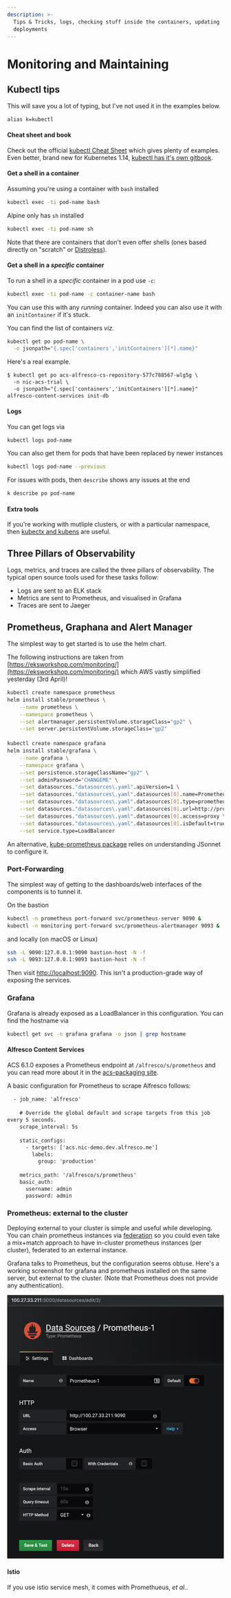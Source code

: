 ```yaml
---
description: >-
  Tips & Tricks, logs, checking stuff inside the containers, updating
  deployments
---
```


# Monitoring and Maintaining

## Kubectl tips

This will save you a lot of typing, but I've not used it in the examples below.

```text
alias k=kubectl
```

#### Cheat sheet and book

Check out the official [kubectl Cheat Sheet](https://kubernetes.io/docs/reference/kubectl/cheatsheet/) which gives plenty of examples. Even better, brand new for Kubernetes 1.14, [kubectl has it's own gitbook](https://kubectl.docs.kubernetes.io/).

#### Get a shell in a container

Assuming you're using a container with `bash` installed

```bash
kubectl exec -ti pod-name bash
```

Alpine only has `sh` installed

```bash
kubectl exec -ti pod-name sh
```

Note that there are containers that don't even offer shells \(ones based directly on "scratch" or [Distroless](https://github.com/GoogleContainerTools/distroless)\).

#### Get a shell in a _specific_ container

To run a shell in a _specific_ container in a pod use `-c`:

```bash
kubectl exec -ti pod-name -c container-name bash
```

You can use this with any _running_ container. Indeed you can also use it with an `initContainer` if it's stuck.

You can find the list of containers _viz._

```bash
kubectl get po pod-name \
  -o jsonpath="{.spec['containers','initContainers'][*].name}"
```

Here's a real example.

```text
$ kubectl get po acs-alfresco-cs-repository-577c788567-wlg5g \
  -n nic-acs-trial \
  -o jsonpath="{.spec['containers','initContainers'][*].name}"
alfresco-content-services init-db
```

#### Logs

You can get logs via

```bash
kubectl logs pod-name
```

You can also get them for pods that have been replaced by newer instances

```bash
kubectl logs pod-name --previous
```

For issues with pods, then `describe` shows any issues at the end

```bash
k describe po pod-name
```

#### Extra tools

If you're working with mutliple clusters, or with a particular namespace, then [kubectx and kubens](https://kubectx.dev) are useful.

## Three Pillars of Observability

Logs, metrics, and traces are called the three pillars of observability. The typical open source tools used for these tasks follow:

* Logs are sent to an ELK stack
* Metrics are sent to Prometheus, and visualised in Grafana
* Traces are sent to Jaeger

## Prometheus, Graphana and Alert Manager

The simplest way to get started is to use the helm chart.

The following instructions are taken from [https://eksworkshop.com/monitoring/](https://eksworkshop.com/monitoring/) which AWS vastly simplified yesterday \(3rd April\)!

```bash
kubectl create namespace prometheus
helm install stable/prometheus \
    --name prometheus \
    --namespace prometheus \
    --set alertmanager.persistentVolume.storageClass="gp2" \
    --set server.persistentVolume.storageClass="gp2"

kubectl create namespace grafana
helm install stable/grafana \
    --name grafana \
    --namespace grafana \
    --set persistence.storageClassName="gp2" \
    --set adminPassword="CHANGEME" \
    --set datasources."datasources\.yaml".apiVersion=1 \
    --set datasources."datasources\.yaml".datasources[0].name=Prometheus \
    --set datasources."datasources\.yaml".datasources[0].type=prometheus \
    --set datasources."datasources\.yaml".datasources[0].url=http://prometheus-server.prometheus.svc.cluster.local \
    --set datasources."datasources\.yaml".datasources[0].access=proxy \
    --set datasources."datasources\.yaml".datasources[0].isDefault=true \
    --set service.type=LoadBalancer
```

An alternative, [kube-prometheus package](https://github.com/coreos/prometheus-operator/tree/master/contrib/kube-prometheus) relies on understanding JSonnet to configure it.

### Port-Forwarding

The simplest way of getting to the dashboards/web interfaces of the components is to tunnel it.

On the bastion

```bash
kubectl -n prometheus port-forward svc/prometheus-server 9090 &
kubectl -n monitoring port-forward svc/prometheus-alertmanager 9093 &
```

and locally \(on macOS or Linux\)

```bash
ssh -L 9090:127.0.0.1:9090 bastion-host -N -f
ssh -L 9093:127.0.0.1:9093 bastion-host -N -f
```

Then visit [http://localhost:9090](http://localhost:9090). This isn't a production-grade way of exposing the services.

### Grafana

Grafana is already exposed as a LoadBalancer in this configuration. You can find the hostname via

```bash
kubectl get svc -n grafana grafana -o json | grep hostname
```

#### Alfresco Content Services

ACS 6.1.0 exposes a Prometheus endpoint at `/alfresco/s/prometheus` and you can read more about it in the [acs-packaging site](https://github.com/Alfresco/acs-packaging/tree/master/docs/micrometer).

A basic configuration for Prometheus to scrape Alfresco follows:

```text
  - job_name: 'alfresco'

    # Override the global default and scrape targets from this job every 5 seconds.
    scrape_interval: 5s

    static_configs:
      - targets: ['acs.nic-demo.dev.alfresco.me']
        labels:
          group: 'production'

    metrics_path: '/alfresco/s/prometheus'
    basic_auth:
      username: admin
      password: admin
```

### Prometheus: external to the cluster

Deploying external to your cluster is simple and useful while developing. You can chain prometheus instances via [federation](https://prometheus.io/docs/prometheus/latest/federation/) so you could even take a mix+match approach to have in-cluster prometheus instances \(per cluster\), federated to an external instance.

Grafana talks to Prometheus, but the configuration seems obtuse. Here's a working screenshot for grafana and prometheus installed on the same server, but external to the cluster. \(Note that Prometheus does not provide any authentication\).

![](.gitbook/assets/grafana.png)

#### Istio

If you use istio service mesh, it comes with Promethueus, _et al._.

